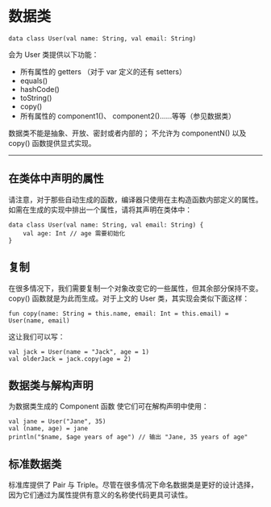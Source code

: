 # 数据类

```
data class User(val name: String, val email: String)
```

会为 User 类提供以下功能：

* 所有属性的 getters （对于 var 定义的还有 setters）
* equals()
* hashCode()
* toString()
* copy()
* 所有属性的 component1()、 component2()……等等（参见数据类）

数据类不能是抽象、开放、密封或者内部的；
不允许为 componentN() 以及 copy() 函数提供显式实现。

---

## 在类体中声明的属性

请注意，对于那些自动生成的函数，编译器只使用在主构造函数内部定义的属性。如需在生成的实现中排出一个属性，请将其声明在类体中：

```
data class User(val name: String, val email: String) {
    val age: Int // age 需要初始化
}
```

## 复制

在很多情况下，我们需要复制一个对象改变它的一些属性，但其余部分保持不变。 copy() 函数就是为此而生成。对于上文的 User 类，其实现会类似下面这样：

```
fun copy(name: String = this.name, email: Int = this.email) = User(name, email)
```

这让我们可以写：

```
val jack = User(name = "Jack", age = 1)
val olderJack = jack.copy(age = 2)
```

## 数据类与解构声明

为数据类生成的 Component 函数 使它们可在解构声明中使用：

```
val jane = User("Jane", 35)
val (name, age) = jane
println("$name, $age years of age") // 输出 "Jane, 35 years of age"
```

## 标准数据类

标准库提供了 Pair 与 Triple。尽管在很多情况下命名数据类是更好的设计选择， 因为它们通过为属性提供有意义的名称使代码更具可读性。
